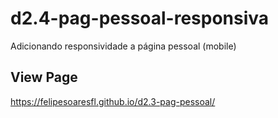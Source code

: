 # d2.4-pag-pessoal-responsiva
Adicionando responsividade a página pessoal (mobile)

## View Page

https://felipesoaresfl.github.io/d2.3-pag-pessoal/
